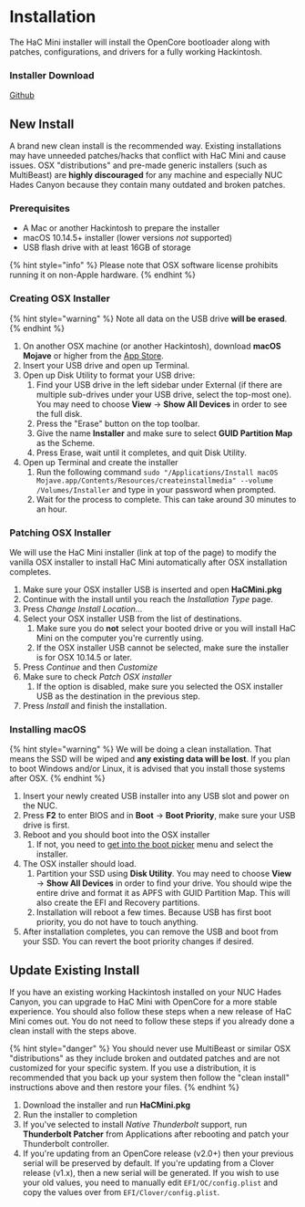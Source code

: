# Installation

The HaC Mini installer will install the OpenCore bootloader along with patches, configurations, and drivers for a fully working Hackintosh.

### Installer Download

[Github](https://github.com/osy86/HaC-Mini/releases)

## New Install

A brand new clean install is the recommended way. Existing installations may have unneeded patches/hacks that conflict with HaC Mini and cause issues. OSX "distributions" and pre-made generic installers \(such as MultiBeast\) are **highly discouraged** for any machine and especially NUC Hades Canyon because they contain many outdated and broken patches.

### Prerequisites

* A Mac or another Hackintosh to prepare the installer
* macOS 10.14.5+ installer \(lower versions _not_ supported\)
* USB flash drive with at least 16GB of storage

{% hint style="info" %}
Please note that OSX software license prohibits running it on non-Apple hardware.
{% endhint %}

### Creating OSX Installer

{% hint style="warning" %}
Note all data on the USB drive **will be erased**.
{% endhint %}

1. On another OSX machine \(or another Hackintosh\), download **macOS Mojave** or higher from the [App Store](https://apps.apple.com/us/app/macos-mojave/id1398502828).
2. Insert your USB drive and open up Terminal.
3. Open up Disk Utility to format your USB drive:
   1. Find your USB drive in the left sidebar under External \(if there are multiple sub-drives under your USB drive, select the top-most one\). You may need to choose **View** -&gt; **Show All Devices** in order to see the full disk.
   2. Press the "Erase" button on the top toolbar.
   3. Give the name **Installer** and make sure to select **GUID Partition Map** as the Scheme.
   4. Press Erase, wait until it completes, and quit Disk Utility.
4. Open up Terminal and create the installer
   1. Run the following command `sudo "/Applications/Install macOS Mojave.app/Contents/Resources/createinstallmedia" --volume /Volumes/Installer` and type in your password when prompted.
   2. Wait for the process to complete. This can take around 30 minutes to an hour.

### Patching OSX Installer

We will use the HaC Mini installer \(link at top of the page\) to modify the vanilla OSX installer to install HaC Mini automatically after OSX installation completes.

1. Make sure your OSX installer USB is inserted and open **HaCMini.pkg**
2. Continue with the install until you reach the _Installation Type_ page.
3. Press _Change Install Location..._
4. Select your OSX installer USB from the list of destinations.
   1. Make sure you do **not** select your booted drive or you will install HaC Mini on the computer you're currently using.
   2. If the OSX installer USB cannot be selected, make sure the installer is for OSX 10.14.5 or later.
5. Press _Continue_ and then _Customize_
6. Make sure to check _Patch OSX installer_
   1. If the option is disabled, make sure you selected the OSX installer USB as the destination in the previous step.
7. Press _Install_ and finish the installation.

### Installing macOS

{% hint style="warning" %}
We will be doing a clean installation. That means the SSD will be wiped and **any existing data will be lost**. If you plan to boot Windows and/or Linux, it is advised that you install those systems after OSX.
{% endhint %}

1. Insert your newly created USB installer into any USB slot and power on the NUC.
2. Press **F2** to enter BIOS and in **Boot** -&gt; **Boot Priority**, make sure your USB drive is first.
3. Reboot and you should boot into the OSX installer
   1. If not, you need to [get into the boot picker](../post-installation/support.md#getting-into-boot-picker-menu) menu and select the installer.
4. The OSX installer should load.
   1. Partition your SSD using **Disk Utility**. You may need to choose **View** -&gt; **Show All Devices** in order to find your drive. You should wipe the entire drive and format it as APFS with GUID Partition Map. This will also create the EFI and Recovery partitions.
   2. Installation will reboot a few times. Because USB has first boot priority, you do not have to touch anything.
5. After installation completes, you can remove the USB and boot from your SSD. You can revert the boot priority changes if desired.

## Update Existing Install

If you have an existing working Hackintosh installed on your NUC Hades Canyon, you can upgrade to HaC Mini with OpenCore for a more stable experience. You should also follow these steps when a new release of HaC Mini comes out. You do not need to follow these steps if you already done a clean install with the steps above.

{% hint style="danger" %}
You should never use MultiBeast or similar OSX "distributions" as they include broken and outdated patches and are not customized for your specific system. If you use a distribution, it is recommended that you back up your system then follow the "clean install" instructions above and then restore your files.
{% endhint %}

1. Download the installer and run **HaCMini.pkg**
2. Run the installer to completion
3. If you've selected to install _Native Thunderbolt_ support, run **Thunderbolt Patcher** from Applications after rebooting and patch your Thunderbolt controller.
4. If you're updating from an OpenCore release \(v2.0+\) then your previous serial will be preserved by default. If you're updating from a Clover release \(v1.x\), then a new serial will be generated. If you wish to use your old values, you need to manually edit `EFI/OC/config.plist` and copy the values over from `EFI/Clover/config.plist`.


